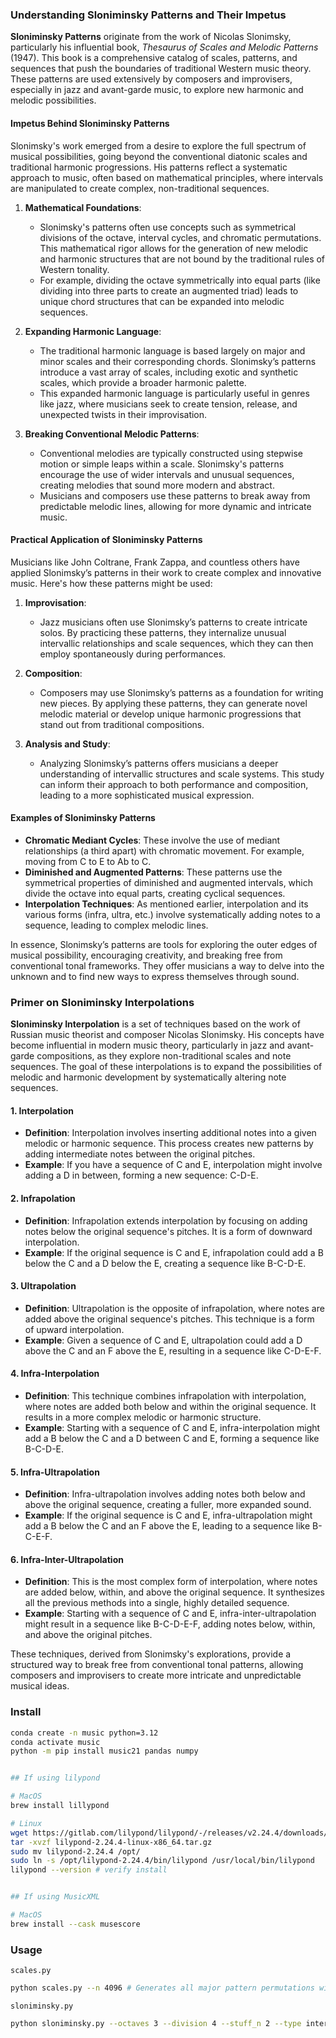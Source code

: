 ### Understanding Sloniminsky Patterns and Their Impetus

**Sloniminsky Patterns** originate from the work of Nicolas Slonimsky, particularly his influential book, *Thesaurus of Scales and Melodic Patterns* (1947). This book is a comprehensive catalog of scales, patterns, and sequences that push the boundaries of traditional Western music theory. These patterns are used extensively by composers and improvisers, especially in jazz and avant-garde music, to explore new harmonic and melodic possibilities.

#### **Impetus Behind Sloniminsky Patterns**
Slonimsky's work emerged from a desire to explore the full spectrum of musical possibilities, going beyond the conventional diatonic scales and traditional harmonic progressions. His patterns reflect a systematic approach to music, often based on mathematical principles, where intervals are manipulated to create complex, non-traditional sequences.

1. **Mathematical Foundations**:
   - Slonimsky's patterns often use concepts such as symmetrical divisions of the octave, interval cycles, and chromatic permutations. This mathematical rigor allows for the generation of new melodic and harmonic structures that are not bound by the traditional rules of Western tonality.
   - For example, dividing the octave symmetrically into equal parts (like dividing into three parts to create an augmented triad) leads to unique chord structures that can be expanded into melodic sequences.

2. **Expanding Harmonic Language**:
   - The traditional harmonic language is based largely on major and minor scales and their corresponding chords. Slonimsky’s patterns introduce a vast array of scales, including exotic and synthetic scales, which provide a broader harmonic palette.
   - This expanded harmonic language is particularly useful in genres like jazz, where musicians seek to create tension, release, and unexpected twists in their improvisation.

3. **Breaking Conventional Melodic Patterns**:
   - Conventional melodies are typically constructed using stepwise motion or simple leaps within a scale. Slonimsky's patterns encourage the use of wider intervals and unusual sequences, creating melodies that sound more modern and abstract.
   - Musicians and composers use these patterns to break away from predictable melodic lines, allowing for more dynamic and intricate music.

#### **Practical Application of Sloniminsky Patterns**
Musicians like John Coltrane, Frank Zappa, and countless others have applied Slonimsky’s patterns in their work to create complex and innovative music. Here's how these patterns might be used:

1. **Improvisation**:
   - Jazz musicians often use Slonimsky’s patterns to create intricate solos. By practicing these patterns, they internalize unusual intervallic relationships and scale sequences, which they can then employ spontaneously during performances.

2. **Composition**:
   - Composers may use Slonimsky’s patterns as a foundation for writing new pieces. By applying these patterns, they can generate novel melodic material or develop unique harmonic progressions that stand out from traditional compositions.

3. **Analysis and Study**:
   - Analyzing Slonimsky’s patterns offers musicians a deeper understanding of intervallic structures and scale systems. This study can inform their approach to both performance and composition, leading to a more sophisticated musical expression.

#### **Examples of Sloniminsky Patterns**
- **Chromatic Mediant Cycles**: These involve the use of mediant relationships (a third apart) with chromatic movement. For example, moving from C to E to Ab to C.
- **Diminished and Augmented Patterns**: These patterns use the symmetrical properties of diminished and augmented intervals, which divide the octave into equal parts, creating cyclical sequences.
- **Interpolation Techniques**: As mentioned earlier, interpolation and its various forms (infra, ultra, etc.) involve systematically adding notes to a sequence, leading to complex melodic lines.

In essence, Slonimsky’s patterns are tools for exploring the outer edges of musical possibility, encouraging creativity, and breaking free from conventional tonal frameworks. They offer musicians a way to delve into the unknown and to find new ways to express themselves through sound.


### Primer on Sloniminsky Interpolations

**Sloniminsky Interpolation** is a set of techniques based on the work of Russian music theorist and composer Nicolas Slonimsky. His concepts have become influential in modern music theory, particularly in jazz and avant-garde compositions, as they explore non-traditional scales and note sequences. The goal of these interpolations is to expand the possibilities of melodic and harmonic development by systematically altering note sequences.

#### 1. **Interpolation**
   - **Definition**: Interpolation involves inserting additional notes into a given melodic or harmonic sequence. This process creates new patterns by adding intermediate notes between the original pitches.
   - **Example**: If you have a sequence of C and E, interpolation might involve adding a D in between, forming a new sequence: C-D-E.

#### 2. **Infrapolation**
   - **Definition**: Infrapolation extends interpolation by focusing on adding notes below the original sequence's pitches. It is a form of downward interpolation.
   - **Example**: If the original sequence is C and E, infrapolation could add a B below the C and a D below the E, creating a sequence like B-C-D-E.

#### 3. **Ultrapolation**
   - **Definition**: Ultrapolation is the opposite of infrapolation, where notes are added above the original sequence's pitches. This technique is a form of upward interpolation.
   - **Example**: Given a sequence of C and E, ultrapolation could add a D above the C and an F above the E, resulting in a sequence like C-D-E-F.

#### 4. **Infra-Interpolation**
   - **Definition**: This technique combines infrapolation with interpolation, where notes are added both below and within the original sequence. It results in a more complex melodic or harmonic structure.
   - **Example**: Starting with a sequence of C and E, infra-interpolation might add a B below the C and a D between C and E, forming a sequence like B-C-D-E.

#### 5. **Infra-Ultrapolation**
   - **Definition**: Infra-ultrapolation involves adding notes both below and above the original sequence, creating a fuller, more expanded sound.
   - **Example**: If the original sequence is C and E, infra-ultrapolation might add a B below the C and an F above the E, leading to a sequence like B-C-E-F.

#### 6. **Infra-Inter-Ultrapolation**
   - **Definition**: This is the most complex form of interpolation, where notes are added below, within, and above the original sequence. It synthesizes all the previous methods into a single, highly detailed sequence.
   - **Example**: Starting with a sequence of C and E, infra-inter-ultrapolation might result in a sequence like B-C-D-E-F, adding notes below, within, and above the original pitches.

These techniques, derived from Slonimsky's explorations, provide a structured way to break free from conventional tonal patterns, allowing composers and improvisers to create more intricate and unpredictable musical ideas.


### Install
```bash
conda create -n music python=3.12
conda activate music
python -m pip install music21 pandas numpy


## If using lilypond

# MacOS
brew install lillypond

# Linux
wget https://gitlab.com/lilypond/lilypond/-/releases/v2.24.4/downloads/lilypond-2.24.4-linux-x86_64.tar.gz
tar -xvzf lilypond-2.24.4-linux-x86_64.tar.gz
sudo mv lilypond-2.24.4 /opt/
sudo ln -s /opt/lilypond-2.24.4/bin/lilypond /usr/local/bin/lilypond
lilypond --version # verify install


## If using MusicXML

# MacOS
brew install --cask musescore
```


### Usage
`scales.py`
```bash
python scales.py --n 4096 # Generates all major pattern permutations within a 12-tone system 
```


`sloniminsky.py`
```bash
python sloniminsky.py --octaves 3 --division 4 --stuff_n 2 --type interpolation
```